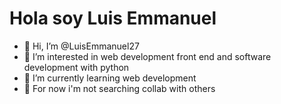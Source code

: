 <h1>Hola soy Luis Emmanuel</h1>

- 👋 Hi, I’m @LuisEmmanuel27
- 👀 I’m interested in web development front end and software development with python 
- 🌱 I’m currently learning web development
- 💞️ For now i'm not searching collab with others

<!---
LuisEmmanuel27/LuisEmmanuel27 is a ✨ special ✨ repository because its `README.md` (this file) appears on your GitHub profile.
You can click the Preview link to take a look at your changes.
--->
